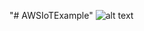 "# AWSIoTExample" 
![alt text](https://github.com/haresh1288/AWSIoTExample/blob/master/src/main/resources/static/aws_iot_device_application_simulator.png)
